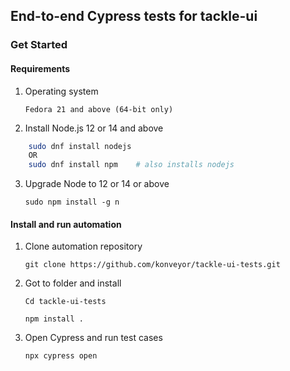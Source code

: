 ## End-to-end Cypress tests for tackle-ui

### Get Started ###

#### Requirements
1. Operating system
    
    `Fedora 21 and above (64-bit only)`

2. Install Node.js 12 or 14 and above

```bash
    sudo dnf install nodejs
    OR
    sudo dnf install npm    # also installs nodejs
```

3. Upgrade Node to 12 or 14 or above

    `sudo npm install -g n`

#### Install and run automation

1. Clone automation repository

    `git clone https://github.com/konveyor/tackle-ui-tests.git`

2. Got to folder and install

    `Cd tackle-ui-tests`

    `npm install .`

3. Open Cypress and run test cases

    `npx cypress open`
